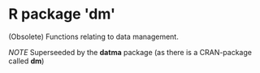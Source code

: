 R package 'dm'
===================

(Obsolete) Functions relating to data management.

*NOTE* Superseeded by the **datma** package (as there is a CRAN-package called **dm**)
